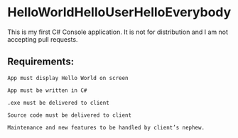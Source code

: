 # HelloWorldHelloUserHelloEverybody

This is my first C# Console application. It is not for distribution and I am not accepting pull requests.

## Requirements:
	App must display Hello World on screen

	App must be written in C#

	.exe must be delivered to client

	Source code must be delivered to client

	Maintenance and new features to be handled by client’s nephew.
